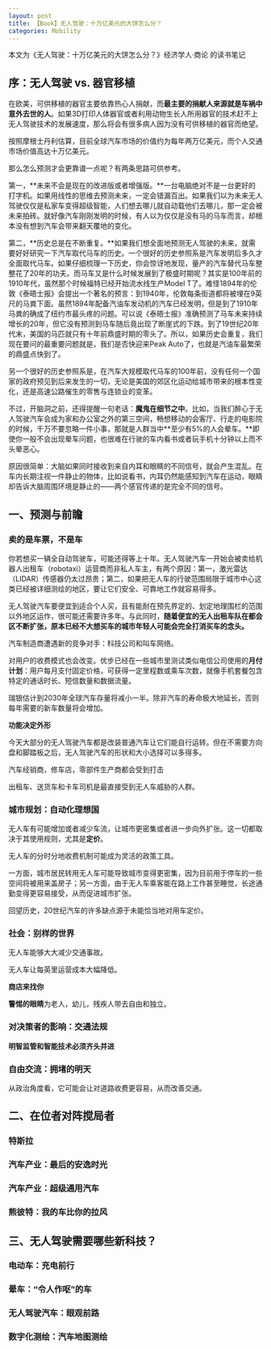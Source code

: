 ```yaml
---
layout: post
title: 【Book】无人驾驶：十万亿美元的大饼怎么分？
categories: Mobility
---
```


本文为《无人驾驶：十万亿美元的大饼怎么分？》经济学人·商论 的读书笔记

## 序：无人驾驶 vs. 器官移植

在欧美，可供移植的器官主要依靠热心人捐献，而**最主要的捐献人来源就是车祸中意外去世的人**。如果3D打印人体器官或者利用动物生长人所用器官的技术赶不上无人驾驶技术的发展速度，那么将会有很多病人因为没有可供移植的器官而绝望。

按照摩根士丹利估算，目前全球汽车市场的价值约为每年两万亿美元，而个人交通市场价值高达十万亿美元。

那么怎么预测才会更靠谱一点呢？有两条思路可供参考。

第一，**未来不会是现在的改进版或者增强版。**一台电脑绝对不是一台更好的打字机。如果用线性的思维去预测未来，一定会错漏百出。如果我们以为未来无人驾驶仅仅是私家车变得超级智能，人们想去哪儿就自动载他们去哪儿，那一定会被未来拍砖。就好像汽车刚刚发明的时候，有人以为仅仅是没有马的马车而言，却根本没有想到汽车会带来翻天覆地的变化。

第二，**历史总是在不断重复。**如果我们想全面地预测无人驾驶的未来，就需要好好研究一下汽车取代马车的历史。一个很好的历史参照系是汽车发明后多久才全面取代马车。如果仔细梳理一下历史，你会惊讶地发现，量产的汽车替代马车整整花了20年的功夫。而马车又是什么时候发展到了极盛时期呢？其实是100年前的1910年代，虽然那个时候福特已经开始流水线生产Model T了。难怪1894年的伦敦《泰晤士报》会提出一个著名的预言：到1940年，伦敦每条街道都将被埋在9英尺的马粪下面。虽然1894年配备汽油车发动机的汽车已经发明，但是到了1910年马粪的确成了纽约市最头疼的问题。可以说《泰晤士报》准确预测了马车未来持续增长的20年，但它没有预测到马车随后竟出现了断崖式的下跌。到了19世纪20年代末，美国的马匹就只有十年前鼎盛时期的零头了。所以，如果历史会重复，我们现在要问的最重要问题就是，我们是否快迎来Peak Auto了，也就是汽油车最繁荣的鼎盛点快到了。

另一个很好的历史参照系是，在汽车大规模取代马车的100年前，没有任何一个国家的政府预见到后来发生的一切，无论是美国的郊区化运动给城市带来的根本性变化，还是高速公路催生的零售与连锁业的变革。

不过，开脑洞之前，还得提醒一句老话：**魔鬼在细节之中**。比如，当我们醉心于无人驾驶汽车会成为家和办公室之外的第三空间，畅想移动的会客厅、行走的电影院的时候，千万不要忽略一件小事，那就是人群当中**至少有5%的人会晕车。**即使你一般不会出现晕车问题，也很难在行驶的车内看书或者玩手机十分钟以上而不头晕恶心。

原因很简单：大脑如果同时接收到来自内耳和眼睛的不同信号，就会产生混乱。在车内长期注视一件静止的物体，比如说看书，内耳仍然能感知到汽车在运动，眼睛却告诉大脑周围环境是静止的——两个感官传递的是完全不同的信号。

## 一、预测与前瞻

### 卖的是车票，不是车

你若想买一辆全自动驾驶车，可能还得等上十年。无人驾驶汽车一开始会被卖给机器人出租车（robotaxi）运营商而非私人车主，有两个原因：第一，激光雷达（LIDAR）传感器仍太过昂贵；第二，如果把无人车的行驶范围局限于城市中心这类已经被详细测绘的地区，要让它们安全、可靠地工作就容易得多。

无人驾驶汽车要便宜到适合个人买，且有能耐在预先界定的、划定地理围栏的范围以外地区运作，很可能还需要许多年。与此同时，**随着便宜的无人出租车队在都会区不断扩张，原本已经不大想买车的城市年轻人可能会完全打消买车的念头。**

汽车制造商遭遇新的竞争对手：科技公司和叫车网络。

对用户的收费模式也会改变。优步已经在一些城市里测试类似电信公司使用的**月付计划**：用户每月支付固定价格，可获得一定里程数或乘车次数，就像手机套餐包含特定的通话时长、短信数量和数据流量。

瑞银估计到2030年全球汽车存量将减小一半。除非汽车的寿命极大地延长，否则每年需要的新车数量将会增加。

**功能决定外形**

今天大部分的无人驾驶汽车都是改装普通汽车让它们能自行运转。但在不需要方向盘和脚踏板之后，无人驾驶汽车的形状和大小选择可以多得多。

汽车经销商，修车店，零部件生产商都会受到打击

出租车、送货车和卡车司机是最直接受到无人车威胁的人群。

### 城市规划：自动化理想国

无人车有可能增加或者减少车流，让城市更密集或者进一步向外扩张。这一切都取决于其使用规则，尤其是**定价**。

无人车的分时分地收费机制可能成为灵活的政策工具。

一方面，城市居民转用无人车可能导致城市变得更密集，因为目前用于停车的一些空间将被用来盖房子；另一方面，由于无人车乘客能在路上工作甚至睡觉，长途通勤变得更容易接受，从而促进城市扩张。

回望历史，20世纪汽车的许多缺点源于未能恰当地对用车定价。

### 社会：别样的世界

无人车能够大大减少交通事故。

无人车让每英里运营成本大幅降低。

**商店来找你**

**警惕的眼睛**为老人，幼儿，残疾人带去自由和独立。


### 对决策者的影响：交通法规

**明智监管和智能技术必须齐头并进**

### 自由交流：拥堵的明天

从政治角度看，它可能会让对道路收费更容易，从而改善交通。

## 二、在位者对阵搅局者

### 特斯拉

### 汽车产业：最后的安逸时光

### 汽车产业：超级通用汽车

### 熊彼特：我的车比你的拉风

## 三、无人驾驶需要哪些新科技？

### 电动车：充电前行

### 晕车：“令人作呕”的车

### 无人驾驶汽车：眼观前路

### 数字化测绘：汽车地图测绘